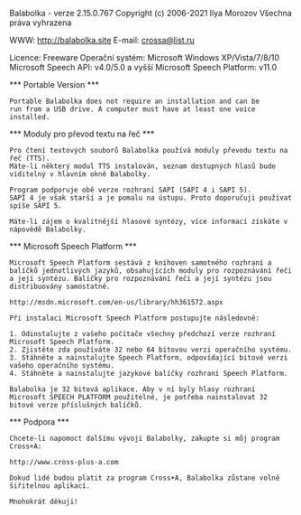 Balabolka - verze 2.15.0.767
Copyright (c) 2006-2021 Ilya Morozov
Všechna práva vyhrazena

WWW: http://balabolka.site
E-mail: crossa@list.ru

Licence: Freeware
Operační systém: Microsoft Windows XP/Vista/7/8/10
Microsoft Speech API: v4.0/5.0 a vyšší
Microsoft Speech Platform: v11.0



*** Portable Version ***

    Portable Balabolka does not require an installation and can be
    run from a USB drive. A computer must have at least one voice
    installed.



*** Moduly pro převod textu na řeč ***

    Pro čtení textových souborů Balabolka používá moduly převodu textu na řeč (TTS).
    Máte-li některý modul TTS instalován, seznam dostupných hlasů bude viditelný v hlavním okně Balabolky.

    Program podporuje obě verze rozhraní SAPI (SAPI 4 i SAPI 5).
    SAPI 4 je však starší a je pomalu na ústupu. Proto doporučuji používat spíše SAPI 5.

    Máte-li zájem o kvalitnější hlasové syntézy, více informací získáte v nápovědě Balabolky.



*** Microsoft Speech Platform ***

    Microsoft Speech Platform sestává z knihoven samotného rozhraní a balíčků jednotlivých jazyků, obsahujících moduly pro rozpoznávání řeči a její syntézu. Balíčky pro rozpoznávání řeči a její syntézu jsou distribuovány samostatně.

    http://msdn.microsoft.com/en-us/library/hh361572.aspx

    Při instalaci Microsoft Speech Platform postupujte následovně:

    1. Odinstalujte z vašeho počítače všechny předchozí verze rozhraní Microsoft Speech Platform.
    2. Zjistěte zda používáte 32 nebo 64 bitovou verzi operačního systému.
    3. Stáhněte a nainstalujte Speech Platform, odpovídající bitové verzi vašeho operačního systému.
    4. Stáhněte a nainstalujte jazykové balíčky rozhraní Speech Platform.

    Balabolka je 32 bitová aplikace. Aby v ní byly hlasy rozhraní Microsoft SPEECH PLATFORM použitelné, je potřeba nainstalovat 32 bitové verze příslušných balíčků.



*** Podpora ***

    Chcete-li napomoct dalšímu vývoji Balabolky, zakupte si můj program Cross+A:

    http://www.cross-plus-a.com

    Dokud lidé budou platit za program Cross+A, Balabolka zůstane volně šiřitelnou aplikací.

    Mnohokrát děkuji!  

###
